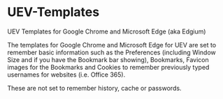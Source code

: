 # UEV-Templates
UEV Templates for Google Chrome and Microsoft Edge (aka Edgium)

The templates for Google Chrome and Microsoft Edge for UEV are set to remember basic information such as the Preferences (including Window Size and if you have the Bookmark bar showing), Bookmarks, Favicon images for the Bookmarks and Cookies to remember previously typed usernames for websites (i.e. Office 365).

These are not set to remember history, cache or passwords.
